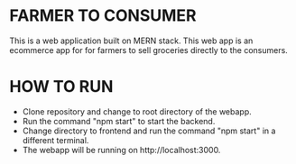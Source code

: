 # FARMER TO CONSUMER  
This is a web application built on MERN stack.
This web app is an ecommerce app for for farmers to sell groceries directly to the consumers.

# HOW TO RUN
* Clone repository and change to root directory of the webapp.  
* Run the command "npm start" to start the backend.  
* Change directory to frontend and run the command "npm start" in a different terminal.  
* The webapp will be running on http://localhost:3000.
